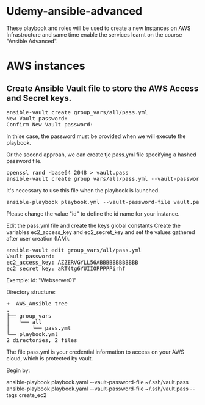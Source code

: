 # Udemy-ansible-advanced


These playbook and roles will be used to create a new Instances on AWS Infrastructure and same time enable the services learnt  on the course "Ansible Advanced".

# AWS instances

## Create Ansible Vault file to store the AWS Access and Secret keys.

<PRE>
ansible-vault create group_vars/all/pass.yml
New Vault password:
Confirm New Vault password:
</PRE>
In thise case, the password must be provided when we will execute the playbook. 

Or the second approah, we can create tje pass.yml file specifying a hashed password file.
 
<PRE>
openssl rand -base64 2048 > vault.pass
ansible-vault create group_vars/all/pass.yml --vault-password-file vault.pass
</PRE>

It's necessary to use this file when the playbook is launched.

<PRE>
ansible-playbook playbook.yml --vault-password-file vault.pass
</PRE>
Please change the value "id" to define the id name for your instance.

Edit the pass.yml file and create the keys global constants
Create the variables ec2_access_key and ec2_secret_key and set the values gathered after user creation (IAM).
<PRE>
ansible-vault edit group_vars/all/pass.yml 
Vault password:
ec2_access_key: AZZERVGYLL56ABBBBBBBBBBBB                                      
ec2_secret_key: aRT(tg6YUIIOPPPPPirhf
</PRE>


Exemple: id: "Webserver01"

Directory structure:
<PRE>
➜  AWS_Ansible tree
.
├── group_vars
│   └── all
│       └── pass.yml
└── playbook.yml
2 directories, 2 files
</PRE>


The file pass.yml is your credential information to access on your AWS cloud, which is protected by vault.

Begin by:

ansible-playbook  playbook.yaml --vault-password-file ~/.ssh/vault.pass
ansible-playbook  playbook.yaml --vault-password-file ~/.ssh/vault.pass --tags create_ec2
